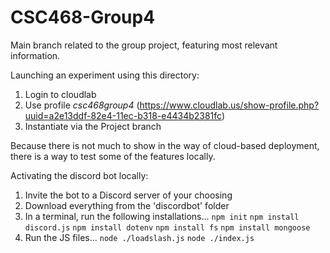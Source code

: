 # CSC468-Group4
Main branch related to the group project, featuring most relevant information.

Launching an experiment using this directory:
 1. Login to cloudlab
 2. Use profile *csc468group4* (https://www.cloudlab.us/show-profile.php?uuid=a2e13ddf-82e4-11ec-b318-e4434b2381fc)
 3. Instantiate via the Project branch

Because there is not much to show in the way of cloud-based deployment, there is a way to test some of the features locally.

Activating the discord bot locally:
 1. Invite the bot to a Discord server of your choosing
 2. Download everything from the 'discordbot' folder
 3. In a terminal, run the following installations...
`npm init`
`npm install discord.js`
`npm install dotenv`
`npm install fs`
`npm install mongoose`
 4. Run the JS files...
`node ./loadslash.js`
`node ./index.js`

